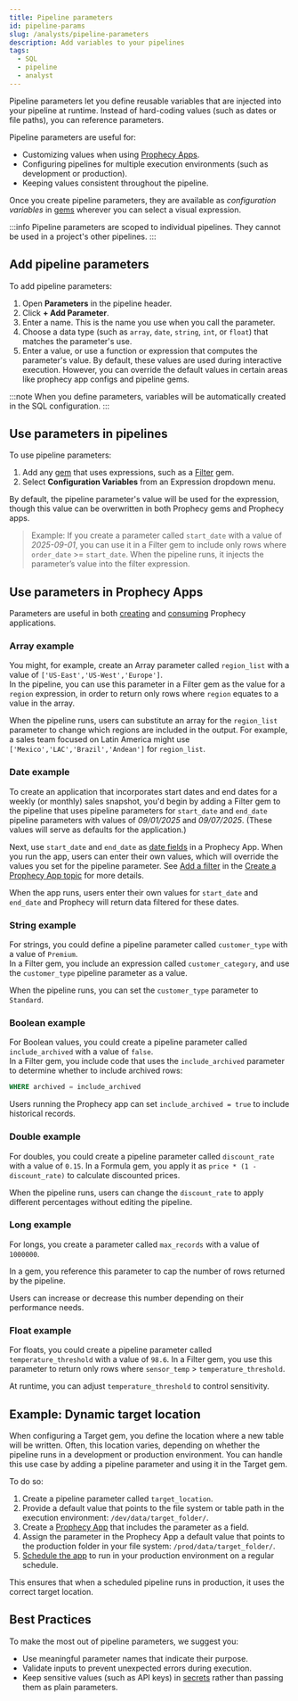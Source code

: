 ```yaml
---
title: Pipeline parameters
id: pipeline-params
slug: /analysts/pipeline-parameters
description: Add variables to your pipelines
tags:
  - SQL
  - pipeline
  - analyst
---
```


Pipeline parameters let you define reusable variables that are injected into your pipeline at runtime. Instead of hard-coding values (such as dates or file paths), you can reference parameters.

Pipeline parameters are useful for:

- Customizing values when using [Prophecy Apps](/analysts/business-applications).
- Configuring pipelines for multiple execution environments (such as development or production).
- Keeping values consistent throughout the pipeline.

Once you create pipeline parameters, they are available as _configuration variables_ in [gems](/analysts/gems/) wherever you can select a visual expression.

:::info
Pipeline parameters are scoped to individual pipelines. They cannot be used in a project's other pipelines.
:::

## Add pipeline parameters

To add pipeline parameters:

1. Open **Parameters** in the pipeline header.
1. Click **+ Add Parameter**.
1. Enter a name. This is the name you use when you call the parameter.
1. Choose a data type (such as `array`, `date`, `string`, `int`, or `float`) that matches the parameter's use.
1. Enter a value, or use a function or expression that computes the parameter's value. By default, these values are used during interactive execution. However, you can override the default values in certain areas like prophecy app configs and pipeline gems.

:::note
When you define parameters, variables will be automatically created in the SQL configuration.
:::

## Use parameters in pipelines

To use pipeline parameters:

1. Add any [gem](/analysts/gems/) that uses expressions, such as a [Filter](/analysts/filter) gem.
1. Select **Configuration Variables** from an Expression dropdown menu.

By default, the pipeline parameter's value will be used for the expression, though this value can be overwritten in both Prophecy gems and Prophecy apps.

> Example: If you create a parameter called `start_date` with a value of _2025-09-01_, you can use it in a Filter gem to include only rows where `order_date` >= `start_date`. When the pipeline runs, it injects the parameter’s value into the filter expression.

## Use parameters in Prophecy Apps

Parameters are useful in both [creating](/analysts/create-business-applications) and [consuming](/analysts/run-apps) Prophecy applications.

### Array example

You might, for example, create an Array parameter called `region_list` with a value of `['US-East','US-West','Europe']`.  
In the pipeline, you can use this parameter in a Filter gem as the value for a `region` expression, in order to return only rows where `region` equates to a value in the array.  

When the pipeline runs, users can substitute an array for the `region_list` parameter to change which regions are included in the output. For example, a sales team focused on Latin America might use `['Mexico','LAC','Brazil','Andean']` for `region_list`.

### Date example

To create an application that incorporates start dates and end dates for a weekly (or monthly) sales snapshot, you'd begin by adding a Filter gem to the pipeline that uses pipeline parameters for `start_date` and `end_date` pipeline parameters with values of _09/01/2025_ and _09/07/2025_. (These values will serve as defaults for the application.)

Next, use `start_date` and `end_date` as [date fields](/analysts/business-application-components#date) in a Prophecy App. When you run the app, users can enter their own values, which will override the values you set for the pipeline parameter. See [Add a filter](/analysts/create-business-applications#add-a-filter) in the [Create a Prophecy App topic](/analysts/create-business-applications) for more details.

When the app runs, users enter their own values for `start_date` and `end_date` and Prophecy will return data filtered for these dates.

### String example

For strings, you could define a pipeline parameter called `customer_type` with a value of `Premium`.  
In a Filter gem, you include an expression called `customer_category`, and use the `customer_type` pipeline parameter as a value.

When the pipeline runs, you can set the `customer_type` parameter to `Standard`.

### Boolean example

For Boolean values, you could create a pipeline parameter called `include_archived` with a value of `false`.  
In a Filter gem, you include code that uses the `include_archived` parameter to determine whether to include archived rows:  

```sql
WHERE archived = include_archived
```
Users running the Prophecy app can set `include_archived = true` to include historical records.

### Double example

For doubles, you could create a pipeline parameter called `discount_rate` with a value of `0.15`. In a Formula gem, you apply it as `price * (1 - discount_rate)` to calculate discounted prices.

When the pipeline runs, users can change the `discount_rate` to apply different percentages without editing the pipeline.

### Long example

For longs, you create a parameter called `max_records` with a value of `1000000`.

In a gem, you reference this parameter to cap the number of rows returned by the pipeline.

Users can increase or decrease this number depending on their performance needs.

### Float example

For floats, you could create a pipeline parameter called `temperature_threshold` with a value of `98.6`.
In a Filter gem, you use this parameter to return only rows where `sensor_temp` > `temperature_threshold`.

At runtime, you can adjust `temperature_threshold` to control sensitivity.

## Example: Dynamic target location

When configuring a Target gem, you define the location where a new table will be written. Often, this location varies, depending on whether the pipeline runs in a development or production environment. You can handle this use case by adding a pipeline parameter and using it in the Target gem.

To do so:

1. Create a pipeline parameter called `target_location`.
1. Provide a default value that points to the file system or table path in the execution environment: `/dev/data/target_folder/`.
1. Create a [Prophecy App](/analysts/business-applications) that includes the parameter as a field.
1. Assign the parameter in the Prophecy App a default value that points to the production folder in your file system: `/prod/data/target_folder/`.
1. [Schedule the app](/analysts/run-apps#schedules) to run in your production environment on a regular schedule.

This ensures that when a scheduled pipeline runs in production, it uses the correct target location.

## Best Practices

To make the most out of pipeline parameters, we suggest you:

- Use meaningful parameter names that indicate their purpose.
- Validate inputs to prevent unexpected errors during execution.
- Keep sensitive values (such as API keys) in [secrets](/administration/secrets) rather than passing them as plain parameters.
